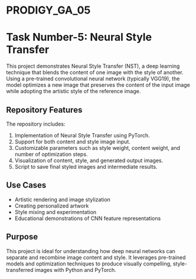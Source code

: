 # PRODIGY_GA_05

# Task Number-5: Neural Style Transfer

This project demonstrates Neural Style Transfer (NST), a deep learning technique that blends the content of one image with the style of another. Using a pre-trained convolutional neural network (typically VGG19), the model optimizes a new image that preserves the content of the input image while adopting the artistic style of the reference image.

## Repository Features

The repository includes:

1. Implementation of Neural Style Transfer using PyTorch.
2. Support for both content and style image input.
3. Customizable parameters such as style weight, content weight, and number of optimization steps.
4. Visualization of content, style, and generated output images.
5. Script to save final styled images and intermediate results.

## Use Cases

- Artistic rendering and image stylization  
- Creating personalized artwork  
- Style mixing and experimentation  
- Educational demonstrations of CNN feature representations

## Purpose

This project is ideal for understanding how deep neural networks can separate and recombine image content and style. It leverages pre-trained models and optimization techniques to produce visually compelling, style-transferred images with Python and PyTorch.
